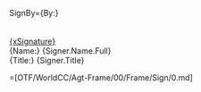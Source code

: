 SignBy={By:}<br><br><br><u>{xSignature}</u><br>{Name:} {Signer.Name.Full}<br/>{Title:} {Signer.Title}

=[OTF/WorldCC/Agt-Frame/00/Frame/Sign/0.md]
